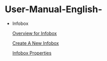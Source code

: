 # User-Manual-English-
- Infobox

  [Overview for Infobox](https://github.com/CS-eukarya/User-Manual-English-/blob/Infobox/Overview%20for%20Infobox.md)

  [Create A New Infobox](https://github.com/CS-eukarya/User-Manual-English-/blob/Infobox/Create%20A%20New%20Infobox.md)

  [Infobox Properties](https://github.com/CS-eukarya/User-Manual-English-/blob/Infobox/Infobox%20Properties.md) 
